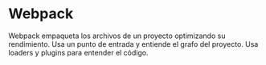 # Webpack
Webpack empaqueta los archivos de un proyecto optimizando su rendimiento. Usa un punto de entrada y entiende el grafo del proyecto. Usa loaders y plugins para entender el código.